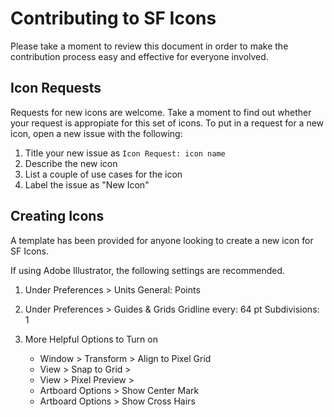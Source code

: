 # Contributing to SF Icons

Please take a moment to review this document in order to make the contribution
process easy and effective for everyone involved.

## Icon Requests

Requests for new icons are welcome. Take a moment to find out whether your request is appropiate for this set of icons.
To put in a request for a new icon, open a new issue with the following:

1. Title your new issue as <code>Icon Request: icon name</code>
2. Describe the new icon
3. List a couple of use cases for the icon
4. Label the issue as "New Icon"


## Creating Icons

A template has been provided for anyone looking to create a new icon for SF Icons.

If using Adobe Illustrator, the following settings are recommended.

1. Under Preferences > Units
   General: Points

2. Under Preferences > Guides & Grids
   Gridline every: 64 pt
   Subdivisions: 1

3. More Helpful Options to Turn on
   - Window > Transform > Align to Pixel Grid
   - View > Snap to Grid > 
   - View > Pixel Preview >
   - Artboard Options > Show Center Mark 
   - Artboard Options > Show Cross Hairs
